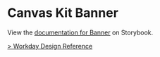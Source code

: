 # Canvas Kit Banner

View the
[documentation for Banner](https://workday.github.io/canvas-kit/?path=/docs/components-indicators-banner-react--basic)
on Storybook.

[> Workday Design Reference](https://design.workday.com/components/indicators/banners)